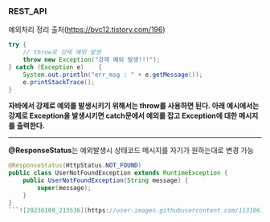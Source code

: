 ### REST_API

예외처리 정리
출처(https://bvc12.tistory.com/196)

```java
try {
    // throw로 강제 예외 발생
    throw new Exception("강제 예외 발생!!!");
} catch (Exception e)    {
    System.out.println("err_msg : " + e.getMessage());
    e.printStackTrace();
}
```
**자바에서 강제로 예외를 발생시키기 위해서는 throw를 사용하면 된다. 아래 예시에서는 강제로 Exception을 발생시키면 catch문에서 예외를 잡고 Exception에 대한 메시지를 출력한다.**

___

**@ResponseStatus**는 예외발생시 상태코드 메시지를 자기가 원하는대로 변경 가능

```java
@ResponseStatus(HttpStatus.NOT_FOUND)
public class UserNotFoundException extends RuntimeException {
    public UserNotFoundException(String message) {
        super(message);
    }
}
```![20230109_213536](https://user-images.githubusercontent.com/113106136/211309336-9bde3ece-ffb4-4a00-87db-ed82c36a8bcd.png)
